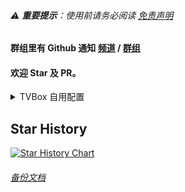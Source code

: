 ###### ⚠️ **重要提示**：使用前请务必阅读 [免责声明](.github/DISCLAIMER.md)

#### 群组里有 Github 通知 [频道](https://t.me/clun_tz) / [群组](https://t.me/clun_top)

#### 欢迎 Star 及 PR。


<details>
<summary>TVBox 自用配置</summary>

| 文件名 | 说明 |
| - | - |
| box.json | 自用 |
| jsm.json | PG |
| api.json | 饭总 |

```自用
https://clun.top/box.json
```

```PG
https://clun.top/jsm.json
```

```饭总
https://clun.top/api.json
```

</details>

## Star History

<a href="https://www.star-history.com/#huang770101/my-iptv&Date">
 <picture>
   <source media="(prefers-color-scheme: dark)" srcset="https://api.star-history.com/svg?repos=huang770101/my-iptv&type=Date&theme=dark" />
   <source media="(prefers-color-scheme: light)" srcset="https://api.star-history.com/svg?repos=huang770101/my-iptv&type=Date" />
   <img alt="Star History Chart" src="https://api.star-history.com/svg?repos=huang770101/my-iptv&type=Date" />
 </picture>
</a>

###### [备份文档](.github/test.md)
